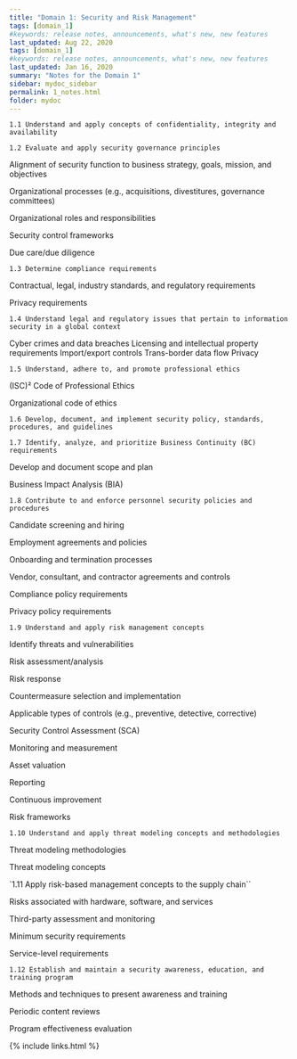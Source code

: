 ```yaml
---
title: "Domain 1: Security and Risk Management"
tags: [domain_1]
#keywords: release notes, announcements, what's new, new features
last_updated: Aug 22, 2020
tags: [domain_1]
#keywords: release notes, announcements, what's new, new features
last_updated: Jan 16, 2020
summary: "Notes for the Domain 1"
sidebar: mydoc_sidebar
permalink: 1_notes.html
folder: mydoc
---
```


`1.1 Understand and apply concepts of confidentiality, integrity and availability`

`1.2 Evaluate and apply security governance principles`

Alignment of security function to business strategy, goals, mission, and objectives

Organizational processes (e.g., acquisitions, divestitures, governance committees)

Organizational roles and responsibilities

Security control frameworks

Due care/due diligence

`1.3 Determine compliance requirements`

Contractual, legal, industry standards, and regulatory requirements

Privacy requirements

`1.4 Understand legal and regulatory issues that pertain to information security in a global context`

Cyber crimes and data breaches
Licensing and intellectual property requirements
Import/export controls
Trans-border data flow
Privacy

`1.5 Understand, adhere to, and promote professional ethics`

(ISC)² Code of Professional Ethics

Organizational code of ethics

`1.6 Develop, document, and implement security policy, standards, procedures, and guidelines`

`1.7 Identify, analyze, and prioritize Business Continuity (BC) requirements`

Develop and document scope and plan

Business Impact Analysis (BIA)

`1.8 Contribute to and enforce personnel security policies and procedures`

Candidate screening and hiring

Employment agreements and policies

Onboarding and termination processes

Vendor, consultant, and contractor agreements and controls

Compliance policy requirements

Privacy policy requirements

`1.9 Understand and apply risk management concepts`

Identify threats and vulnerabilities

Risk assessment/analysis

Risk response

Countermeasure selection and implementation

Applicable types of controls (e.g., preventive, detective, corrective)

Security Control Assessment (SCA)

Monitoring and measurement

Asset valuation

Reporting

Continuous improvement

Risk frameworks

`1.10 Understand and apply threat modeling concepts and methodologies`

Threat modeling methodologies

Threat modeling concepts

`1.11 Apply risk-based management concepts to the supply chain``

Risks associated with hardware, software, and services

Third-party assessment and monitoring

Minimum security requirements

Service-level requirements

`1.12 Establish and maintain a security awareness, education, and training program`

Methods and techniques to present awareness and training

Periodic content reviews

Program effectiveness evaluation


{% include links.html %}
